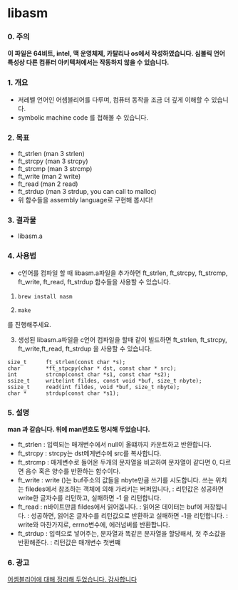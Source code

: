 # libasm
### 0. 주의
**이 파일은 64비트, intel, 맥 운영체제, 카탈리나 os에서 작성하였습니다. 심볼릭 언어 특성상 다른 컴퓨터 아키텍처에서는 작동하지 않을 수 있습니다.**

### 1. 개요
* 저레벨 언어인 어셈블리어를 다루며, 컴퓨터 동작을 조금 더 깊게 이해할 수 있습니다.
* symbolic machine code 를 접해볼 수 있습니다.

### 2. 목표
* ft_strlen (man 3 strlen)
* ft_strcpy (man 3 strcpy)
* ft_strcmp (man 3 strcmp)
* ft_write (man 2 write)
* ft_read (man 2 read)
* ft_strdup (man 3 strdup, you can call to malloc)
* 위 함수들을 assembly language로 구현해 봅시다!

### 3. 결과물
* libasm.a

### 4. 사용법
* c언어를 컴파일 할 때 libasm.a파일을 추가하면 ft_strlen, ft_strcpy, ft_strcmp, ft_write, ft_read, ft_strdup 함수들을 사용할 수 있습니다.

1. <pre><code>brew install nasm</pre></code>

2. <pre><code>make</pre></code>
를 진행해주세요. 

3. 생성된 libasm.a파일을 c언어 컴파일을 할때 같이 빌드하면 ft_strlen, ft_strcpy, ft_write,ft_read, ft_strdup 을 사용할 수 있습니다.

```
size_t      ft_strlen(const char *s);
char        *ft_stpcpy(char * dst, const char * src);
int         strcmp(const char *s1, const char *s2);
ssize_t     write(int fildes, const void *buf, size_t nbyte);
ssize_t     read(int fildes, void *buf, size_t nbyte);
char *      strdup(const char *s1);
```

### 5. 설명
**man 과 같습니다. 위에 man번호도 명시해 두었습니다.**
* ft_strlen
: 입력되는 매개변수에서 null이 올떄까지 카운트하고 반환합니다.
* ft_strcpy
: strcpy는 dst메게변수에 src를 복사합니다. 
* ft_strcmp
: 매게변수로 들어온 두개의 문자열을 비교하여 문자열이 같다면 0, 다르면 음수 혹은 양수를 반환하는 함수이다.
* ft_write
: write ()는 buf주소의 값들을 nbyte만큼 쓰기를 시도합니다. 쓰는 위치는 filedes에서 참조하는 객체에 의해 가리키는 버퍼입니다, 
: 리턴값은 성공하면 write한 글자수를 리턴하고, 실패하면 -1 을 리턴합니다.
* ft_read
: n바이트만큼 fildes에서 읽어옵니다.
: 읽어온 데이터는 buf에 저장됩니다.
: 성공하면, 읽어온 글자수를 리턴값으로 반환하고 실패하면 -1을 리턴합니다.
: write와 마찬가지로, errno변수에, 에러넘버를 반환합니다.
* ft_strdup
: 입력으로 넣어주는, 문자열과 똑같은 문자열을 할당해서, 첫 주소값을 반환해준다.
: 리턴값은 매개변수 첫번쨰

### 6. 광고
[어셈블리어에 대해 정리해 두었습니다. 감사합니다](https://velog.io/@hey-chocopie/Libasm-2.-%EC%96%B4%EC%85%88%EB%B8%94%EB%A6%AC%EC%96%B4%EB%9E%80-%EA%B0%9C%EB%85%90-%EB%B0%8F-%ED%8A%B9%EC%A7%95-%EC%A0%95%EB%A6%AC-%EB%AA%85%EB%A0%B9%EC%96%B4-%EC%A0%95%EB%A6%AC)